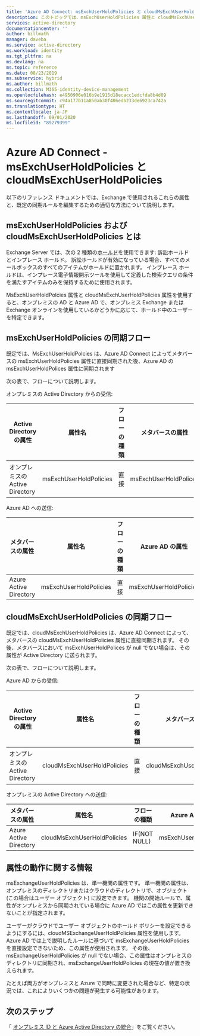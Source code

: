 ```yaml
---
title: 'Azure AD Connect: msExchUserHoldPolicies と cloudMsExchUserHoldPolicies | Microsoft Docs'
description: このトピックでは、msExchUserHoldPolicies 属性と cloudMsExchUserHoldPolicies 属性の動作について説明します
services: active-directory
documentationcenter: ''
author: billmath
manager: daveba
ms.service: active-directory
ms.workload: identity
ms.tgt_pltfrm: na
ms.devlang: na
ms.topic: reference
ms.date: 08/23/2019
ms.subservice: hybrid
ms.author: billmath
ms.collection: M365-identity-device-management
ms.openlocfilehash: e4950906e016b9e1915d18ecacc1edcfda8b4d09
ms.sourcegitcommit: c94a177b11a850ab30f406edb233de6923ca742a
ms.translationtype: HT
ms.contentlocale: ja-JP
ms.lasthandoff: 09/01/2020
ms.locfileid: "89279399"
---
```

# <a name="azure-ad-connect---msexchuserholdpolicies-and-cloudmsexchuserholdpolicies"></a>Azure AD Connect - msExchUserHoldPolicies と cloudMsExchUserHoldPolicies
以下のリファレンス ドキュメントでは、Exchange で使用されるこれらの属性と、既定の同期ルールを編集するための適切な方法について説明します。

## <a name="what-are-msexchuserholdpolicies-and-cloudmsexchuserholdpolicies"></a>msExchUserHoldPolicies および cloudMsExchUserHoldPolicies とは
Exchange Server では、次の 2 種類の[ホールド](/Exchange/policy-and-compliance/holds/holds?view=exchserver-2019)を使用できます: 訴訟ホールドとインプレース ホールド。 訴訟ホールドが有効になっている場合、すべてのメールボックスのすべてのアイテムがホールドに置かれます。  インプレース ホールドは、インプレース電子情報開示ツールを使用して定義した検索クエリの条件を満たすアイテムのみを保持するために使用されます。

MsExchUserHoldPolcies 属性と cloudMsExchUserHoldPolicies 属性を使用すると、オンプレミスの AD と Azure AD で、オンプレミス Exchange または Exchange オンラインを使用しているかどうかに応じて、ホールド中のユーザーを特定できます。

## <a name="msexchuserholdpolicies-synchronization-flow"></a>msExchUserHoldPolicies の同期フロー
既定では、MsExchUserHoldPolcies は、Azure AD Connect によってメタバースの msExchUserHoldPolicies 属性に直接同期された後、Azure AD の msExchUserHoldPolices 属性に同期されます

次の表で、フローについて説明します。

オンプレミスの Active Directory からの受信:

|Active Directory の属性|属性名|フローの種類|メタバースの属性|同期ルール|
|-----|-----|-----|-----|-----|
|オンプレミスの Active Directory|msExchUserHoldPolicies|直接|msExchUserHoldPolices|AD からの受信 - ユーザー Exchange|

Azure AD への送信:

|メタバースの属性|属性名|フローの種類|Azure AD の属性|同期ルール|
|-----|-----|-----|-----|-----|
|Azure Active Directory|msExchUserHoldPolicies|直接|msExchUserHoldPolicies|AAD への送信 – UserExchangeOnline|

## <a name="cloudmsexchuserholdpolicies-synchronization-flow"></a>cloudMsExchUserHoldPolicies の同期フロー
既定では、cloudMsExchUserHoldPolicies は、Azure AD Connect によって、メタバースの cloudMsExchUserHoldPolicies 属性に直接同期されます。 その後、メタバースにおいて msExchUserHoldPolices が null でない場合は、その属性が Active Directory に送られます。

次の表で、フローについて説明します。

Azure AD からの受信:

|Active Directory の属性|属性名|フローの種類|メタバースの属性|同期ルール|
|-----|-----|-----|-----|-----|
|オンプレミスの Active Directory|cloudMsExchUserHoldPolicies|直接|cloudMsExchUserHoldPolicies|AAD からの受信 - ユーザー Exchange|

オンプレミスの Active Directory への送信:

|メタバースの属性|属性名|フローの種類|Azure AD の属性|同期ルール|
|-----|-----|-----|-----|-----|
|Azure Active Directory|cloudMsExchUserHoldPolicies|IF(NOT NULL)|msExchUserHoldPolicies|AD への送信 – UserExchangeOnline|

## <a name="information-on-the-attribute-behavior"></a>属性の動作に関する情報
msExchangeUserHoldPolicies は、単一機関の属性です。  単一機関の属性は、オンプレミスのディレクトリまたはクラウドのディレクトリで、オブジェクト (この場合はユーザー オブジェクト) に設定できます。  機関の開始ルールで、属性がオンプレミスから同期されている場合に Azure AD ではこの属性を更新できないことが指定されます。

ユーザーがクラウドでユーザー オブジェクトのホールド ポリシーを設定できるようにするには、cloudMSExchangeUserHoldPolicies 属性を使用します。 Azure AD では上で説明したルールに基づいて msExchangeUserHoldPolicies を直接設定できないため、この属性が使用されます。  その後、msExchangeUserHoldPolicies が null でない場合、この属性はオンプレミスのディレクトリに同期され、msExchangeUserHoldPolicies の現在の値が置き換えられます。

たとえば両方がオンプレミスと Azure で同時に変更された場合など、特定の状況では、これによりいくつかの問題が発生する可能性があります。  

## <a name="next-steps"></a>次のステップ
「 [オンプレミス ID と Azure Active Directory の統合](whatis-hybrid-identity.md)」をご覧ください。